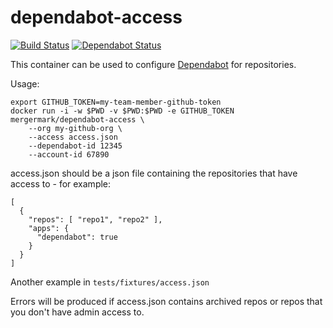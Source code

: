 # dependabot-access

[![Build Status](https://travis-ci.org/mergermarket/dependabot-access.svg?branch=master)](https://travis-ci.org/mergermarket/dependabot-access)
[![Dependabot Status](https://api.dependabot.com/badges/status?host=github&repo=mergermarket/dependabot-access)](https://dependabot.com)

This container can be used to configure [Dependabot](https://dependabot.com/) for repositories.

Usage:

    export GITHUB_TOKEN=my-team-member-github-token
    docker run -i -w $PWD -v $PWD:$PWD -e GITHUB_TOKEN mergermark/dependabot-access \
        --org my-github-org \
        --access access.json
        --dependabot-id 12345
        --account-id 67890

access.json should be a json file containing the repositories that have
access to - for example:

    [
      {
        "repos": [ "repo1", "repo2" ],
        "apps": {
          "dependabot": true
        }
      }
    ]

Another example in `tests/fixtures/access.json`

Errors will be produced if access.json contains archived repos or repos
that you don't have admin access to.
